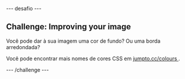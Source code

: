 \--- desafio \---

## Challenge: Improving your image

Você pode dar à sua imagem uma cor de fundo? Ou uma borda arredondada?

Você pode encontrar mais nomes de cores CSS em <a href="http://jumpto.cc/colours" target="_blank"> jumpto.cc/colours </a>.

\--- /challenge \---